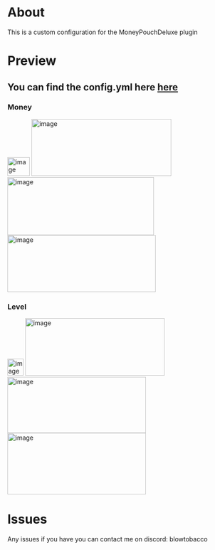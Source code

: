 # About
This is a custom configuration for the MoneyPouchDeluxe plugin

# Preview
## You can find the config.yml here [here](https://github.com/BlowTobacco/MoneyPouchDeluxe-Config/blob/main/config.yml)
### Money
<img width="50" height="42" alt="image" src="https://github.com/user-attachments/assets/9a3151d3-3c29-4bed-b3a3-33d472ca89ad" />
<img width="314" height="128" alt="image" src="https://github.com/user-attachments/assets/ae1dc54a-98b7-4e26-8379-ae01f6e08850" />
<img width="329" height="130" alt="image" src="https://github.com/user-attachments/assets/f83bbaa0-d581-4f52-b0dd-dba6d5d1b5f3" />
<img width="333" height="128" alt="image" src="https://github.com/user-attachments/assets/5bab4b61-210a-4bd2-93b4-06c53d93a30a" />

### Level
<img width="36" height="38" alt="image" src="https://github.com/user-attachments/assets/fe4d305c-3902-464d-97c0-02b0467186a6" />
<img width="313" height="129" alt="image" src="https://github.com/user-attachments/assets/6010576b-a16b-49be-9e75-90e8ff363a39" />
<img width="311" height="126" alt="image" src="https://github.com/user-attachments/assets/463cb229-b14e-41ee-ad51-4cc0ddf1362d" />
<img width="311" height="138" alt="image" src="https://github.com/user-attachments/assets/8f105f99-db2f-4a19-a1b7-49fd1ef97abb" />

# Issues
Any issues if you have you can contact me on discord: blowtobacco

  
